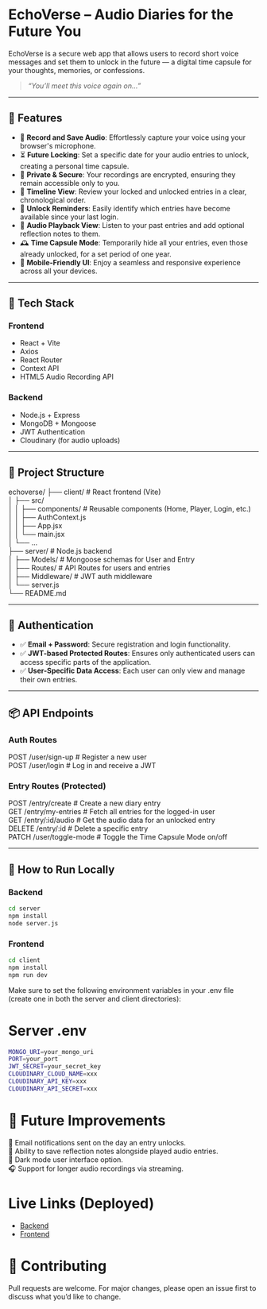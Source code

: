 
# EchoVerse – Audio Diaries for the Future You

EchoVerse is a secure web app that allows users to record short voice messages and set them to unlock in the future — a digital time capsule for your thoughts, memories, or confessions.
> _“You’ll meet this voice again on...”_

---

## 🌟 Features

- 🎤 **Record and Save Audio**: Effortlessly capture your voice using your browser's microphone.
- ⏳ **Future Locking**: Set a specific date for your audio entries to unlock, creating a personal time capsule.
- 🔐 **Private & Secure**: Your recordings are encrypted, ensuring they remain accessible only to you.
- 📜 **Timeline View**: Review your locked and unlocked entries in a clear, chronological order.
- 🔔 **Unlock Reminders**: Easily identify which entries have become available since your last login.
- 🔁 **Audio Playback View**: Listen to your past entries and add optional reflection notes to them.
- 🕰️ **Time Capsule Mode**: Temporarily hide all your entries, even those already unlocked, for a set period of one year.
- 📱 **Mobile-Friendly UI**: Enjoy a seamless and responsive experience across all your devices.

---

## 🚀 Tech Stack

### Frontend
- React + Vite
- Axios
- React Router
- Context API
- HTML5 Audio Recording API

### Backend
- Node.js + Express
- MongoDB + Mongoose
- JWT Authentication
- Cloudinary (for audio uploads)

---

## 📁 Project Structure

echoverse/
├── client/                     # React frontend (Vite)  
│   ├── src/  
│   │   ├── components/         # Reusable components (Home, Player, Login, etc.)  
│   │   ├── AuthContext.js  
│   │   ├── App.jsx  
│   │   └── main.jsx  
│   └── ...  
├── server/                     # Node.js backend  
│   ├── Models/                 # Mongoose schemas for User and Entry  
│   ├── Routes/                 # API Routes for users and entries  
│   ├── Middleware/             # JWT auth middleware  
│   └── server.js  
└── README.md  


---

## 🔐 Authentication

- ✅ **Email + Password**: Secure registration and login functionality.
- ✅ **JWT-based Protected Routes**: Ensures only authenticated users can access specific parts of the application.
- ✅ **User-Specific Data Access**: Each user can only view and manage their own entries.

---

## 📦 API Endpoints

### Auth Routes
POST /user/sign-up   # Register a new user  
POST /user/login     # Log in and receive a JWT


### Entry Routes (Protected)

POST   /entry/create      # Create a new diary entry  
GET    /entry/my-entries  # Fetch all entries for the logged-in user  
GET    /entry/:id/audio   # Get the audio data for an unlocked entry  
DELETE /entry/:id        # Delete a specific entry  
PATCH  /user/toggle-mode  # Toggle the Time Capsule Mode on/off  


---

## 🧪 How to Run Locally

### Backend
```bash
cd server
npm install
node server.js
```

### Frontend
```bash
cd client
npm install
npm run dev
```
  

Make sure to set the following environment variables in your .env file (create one in both the server and client directories):

# Server .env
```bash
MONGO_URI=your_mongo_uri
PORT=your_port
JWT_SECRET=your_secret_key
CLOUDINARY_CLOUD_NAME=xxx
CLOUDINARY_API_KEY=xxx
CLOUDINARY_API_SECRET=xxx
```


# 📌 Future Improvements  
📧 Email notifications sent on the day an entry unlocks.  
📝 Ability to save reflection notes alongside played audio entries.  
🌙 Dark mode user interface option.  
🎧 Support for longer audio recordings via streaming.  

# Live Links (Deployed)

- [Backend](https://echoverse-zvsj.onrender.com/)
- [Frontend](https://candid-caramel-5bb492.netlify.app/)

# 🤝 Contributing
Pull requests are welcome. For major changes, please open an issue first to discuss what you’d like to change.





